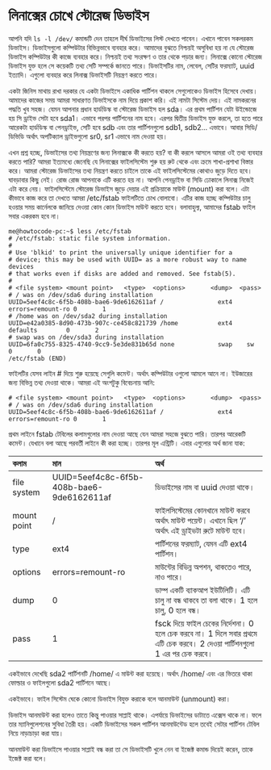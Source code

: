 # লিনাক্সের চোখে স্টোরেজ ডিভাইস

আপনি যদি `ls -l /dev/` কমান্ডটি দেন তাহলে দীর্ঘ ডিভাইসের লিস্ট দেখতে পাবেন। এখানে পাবেন সকলরকম ডিভাইস। ডিভাইসগুলো কম্পিউটার বিভিন্নভাবে ব্যবহার করে। আমাদের বুঝতে নিশ্চয়ই অসুবিধা হয় না যে স্টোরেজ ডিভাইস কম্পিউটার কী কাজে ব্যবহার করে। নিশ্চয়ই তথ্য সংরক্ষণ ও তার থেকে পড়ার জন্য। লিনাক্সে কোনো স্টোরেজ ডিভাইস যুক্ত হলে সে কয়েকটি তথ্য সেটি সম্পর্কে জানতে পারে। ডিভাইসটির নাম, লেবেল, সেটির ফরম্যাট, uuid ইত্যাদি। এগুলো ব্যবহার করে লিনাক্স ডিভাইসটি নিয়ন্ত্রণ করতে পারে।

একটা জিনিস মাথায় রাখা দরকার যে একটা ডিভাইসে একাধিক পার্টিশন থাকলে সেগুলোকেও ডিভাইস হিসেবে দেখায়। আমাদের কাজের সময় আমরা সাধারণত ডিভাইসকে নাম দিয়ে প্রকাশ করি। এই নামটা সিস্টেম দেয়। এই নামকরনের পদ্ধতি খুব সহজ। যেমন আপনার প্রধান হার্ডডিস্ক বা স্টোরেজ ডিভাইস হল sda। এর প্রথম পার্টিশন যেটা উইন্ডোজে হয় সি ড্রাইভ সেটা হবে sda1। এভাবে পরপর পার্টিশনের নাম হবে। এরপর দ্বিতীয় ডিভাইস যুক্ত করলে, তা হতে পারে আরেকটা হার্ডডিস্ক বা পেনড্রাইভ, সেটি হবে sdb এবং তার পার্টিশনগুলো sdb1, sdb2... এভাবে। আবার সিডি/ডিভিডি অর্থাৎ অপটিক্যাল ড্রাইভগুলো sr0, sr1 এভাবে নাম দেওয়া হয়।

এখন প্রশ্ন হচ্ছে, ডিভাইসের তথ্য নিয়ন্ত্রণের জন্য লিনাক্সকে কী করতে হয়? বা কী করলে আসলে আমরা ওই তথ্য ব্যবহার করতে পারি? আমরা ইত্যমধ্যে জেনেছি যে লিনাক্সের ফাইলসিস্টেম শুরু হয় রুট থেকে এবং ক্রমে শাখা-প্রশাখা বিস্তার করে। আমরা স্টোরেজ ডিভাইসের তথ্য নিয়ন্ত্রণ করতে চাইলে তাকে এই ফাইলসিস্টেমের কোথাও জুড়ে দিতে হবে। ঘাবড়াবার কিছু নেই। রোজ রোজ আপনাকে এটি করতে হয় না। আপনি পেনড্রাইভ বা সিডি ঢোকালে লিনাক্স নিজেই এটা করে নেয়। ফাইলসিস্টেমে স্টোরেজ ডিভাইস জুড়ে দেয়ার এই প্রক্রিয়াকে মাউন্ট \(mount\) করা বলে। এটা কীভাবে কাজ করে তা দেখতে আমরা /etc/fstab ফাইলটিতে চোখ বোলাবো। এটির কাজ হচ্ছে কম্পিউটার চালু হওয়ার সময় কার্নেলকে জানিয়ে দেওয়া কোন কোন ডিভাইস মাউন্ট করতে হবে। বলাবাহুল্য, আমাদের fstab ফাইল সবার একরকম হবে না।

```text
me@howtocode-pc:~$ less /etc/fstab
# /etc/fstab: static file system information.
#
# Use 'blkid' to print the universally unique identifier for a
# device; this may be used with UUID= as a more robust way to name devices
# that works even if disks are added and removed. See fstab(5).
#
# <file system> <mount point>   <type>  <options>       <dump>  <pass>
# / was on /dev/sda6 during installation
UUID=5eef4c8c-6f5b-408b-bae6-9de6162611af /               ext4    errors=remount-ro 0       1
# /home was on /dev/sda2 during installation
UUID=e42a0385-8d90-473b-907c-ce458c821739 /home           ext4    defaults        0       2
# swap was on /dev/sda3 during installation
UUID=6fa0c755-8325-4740-9cc9-5e3de831b65d none            swap    sw              0       0
/etc/fstab (END)
```

ফাইলটির যেসব লাইন \# দিয়ে শুরু হয়েছে সেগুলি কমেন্ট। অর্থাৎ কম্পিউটার ওগুলো আমলে আনে না। ইউজারের জন্য বিভিন্ন তথ্য দেওয়া থাকে। আমরা এই অংশটুকু বিবেচনায় আনি:

```text
# <file system> <mount point>   <type>  <options>       <dump>  <pass>
# / was on /dev/sda6 during installation
UUID=5eef4c8c-6f5b-408b-bae6-9de6162611af /               ext4    errors=remount-ro 0       1
```

প্রথম লাইনে fstab টেবিলের কলামগুলোর নাম দেওয়া আছে যেন আমরা সহজে বুঝতে পারি। তারপর আরেকটি কমেন্ট। যেখানে বলা আছে পরবর্তী লাইনে কী করা হচ্ছে। তারপর মূল এন্ট্রিটি। এবার এগুলোর অর্থ জানা যাক:

| কলাম | মান | অর্থ |
| :--- | :--- | :--- |
| file system | UUID=5eef4c8c-6f5b-408b-bae6-9de6162611af | ডিভাইসের নাম বা uuid দেওয়া থাকে। |
| mount point | / | ফাইলসিস্টেমের কোনখানে মাউন্ট করবে অর্থাৎ মাউন্ট পয়েন্ট। এখানে ছিল ‘/’ অর্থাৎ এই ড্রাইভটা রুটে মাউন্ট হবে। |
| type | ext4 | পার্টিশনের ফরম্যাট, যেমন এটি ext4 পার্টিশন। |
| options | errors=remount-ro | মাউন্টের বিভিন্ন অপশন, থাকতেও পারে, নাও পারে। |
| dump | 0 | ডাম্প একটি ব্যাকআপ ইউটিলিটি। এটি চালু না বন্ধ থাকবে তা বলা থাকে।  1 হলে চালু, 0 হলে বন্ধ। |
| pass | 1 | fsck দিয়ে ফাইল চেকের নির্দেশনা। 0 হলে চেক করবে না।  1 দিলে সবার প্রথমে এটি চেক করবে।  2 দেওয়া পার্টিশনগুলো 1 এর পর চেক করবে। |

একইভাবে দেখেছি sda2 পার্টিশনটি /home/ এ মাউন্ট করা হয়েছে। অর্থাৎ /home/ এবং এর ভিতরে থাকা ফোল্ডার ও ফাইলগুলো sda2 পার্টিশনে আছে।

একইভাবে। ফাইল সিস্টেম ঘেকে কোনো ডিভাইস বিযুক্ত করাকে বলে আনমাউন্ট \(unmount\) করা।

ডিভাইস আনমাউন্ট করা হলেও তাতে কিন্তু পাওয়ার সাপ্লাই থাকে। এপর্যায়ে ডিভাইসের ডাটাতে এক্সেস থাকে না। ফলে তার ম্যানিপুলেশনের সুবিধা তৈরী হয়। একটি ডিভাইসের সকল পার্টিশন আনমাউন্টেড হলে তবেই সেটার পার্টিশন টেবিল নিয়ে নাড়াচাড়া করা যায়।

আনমাউন্ট করা ডিভাইসে পাওয়ার সাপ্লাই বন্ধ করা তা সে ডিভাইসটি খুলে নেন বা ইজেক্ট কমান্ড দিয়েই করেন, তাকে ইজেক্ট করা বলে।


